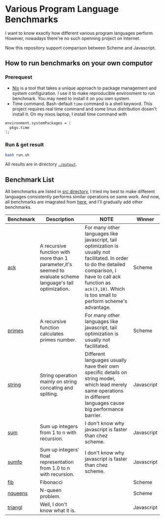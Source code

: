 # Various Program Language Benchmarks
I want to know exactly how different various program languages perform. However, nowadays there're no such openning project on Internet. 

Now this repository support comparison between Scheme and Javascript.

## How to run benchmarks on your own computor
### Prerequest
* [Nix](https://nixos.org/) is a tool that takes a unique approach to package management and system configuration. I use it to make reproducible environment to run benchmark. You may need to install it on you own system.
* Time command. Bash-default `time` command is a shell keyword. This project requires real time command and some linux distribution dosen't install it. On my nixos laptop, I install time command with 
```nix
environment.systemPackages = [
  pkgs.time
];
```

### Run & get result
```bash
bash run.sh
```
All results are in directory [`./output`](./output).

## Benchmark List
All benchmarks are listed in [src directory](./src), I tried my best to make different languages consistently performs similar operations on same work. And now, all benchmarks are imagrated from [here](https://github.com/ecraven/r7rs-benchmarks), and I'll gradually add other benchmarks.


| Benchmark | Description | NOTE | Winner|
| --- | --- | --- |--- |
| [ack](./src/ack)| A recursive function with more than 1 parameter,it's seemed to evaluate scheme language's tail optimization. | For many other languages like javascript, tail optimization is usually not facilitated. In order to do the detailed comparison, I have to call ack function as `ack(3,10)`. Which is too small  to perform scheme's advantage. | Scheme |
| [primes](./src/primes)| A recursive function calculates primes number. | For many other languages like javascript, tail optimization is usually not facilitated. | Scheme |
| [string](./src/string)| String operation mainly on string concating and spliting. | Different languages usually have their own specific details on string model, which lead merely same operations in different languages cause big performance barrier. | Javascript |
| [sum](./src/sum)| Sum up integers from 1 to n with recursion. | I don't know why javascript is faster than chez scheme. | Javascript |
| [sumfp](./src/sumfp)| Sum up integers' float representation from 1.0 to n with recursion. | I don't know why javascript is faster than chez scheme. | Javascript|
| [fib](./src/fib)| Fibonacci | | Scheme |
| [nqueens](./src/nqueens)| N-queen problem.|  |Scheme|
| [triangl](./src/triangl)| Well, I don't know what it is.|| Javascript |
